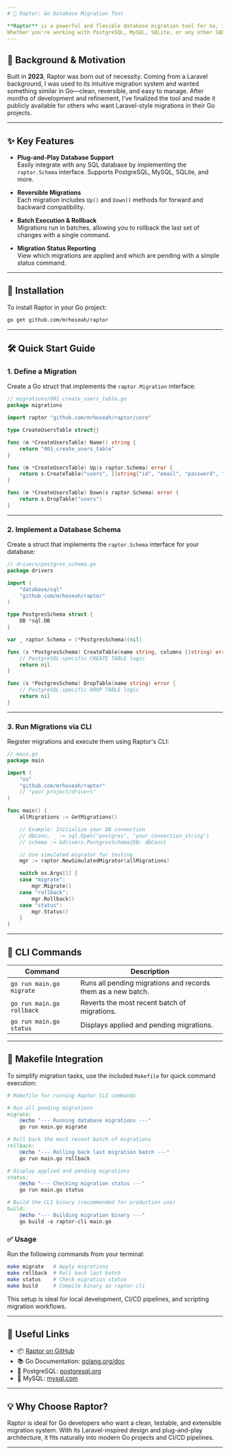 ```yaml
---
# 🦖 Raptor: Go Database Migration Tool

**Raptor** is a powerful and flexible database migration tool for Go, inspired by Laravel's elegant migration system. It enables developers to manage database schema changes using clean, reversible Go structs and a simple CLI interface.
Whether you're working with PostgreSQL, MySQL, SQLite, or any other SQL database, Raptor makes schema evolution seamless and maintainable.
---
```


## 👤 Background & Motivation

Built in **2023**, Raptor was born out of necessity. Coming from a Laravel background, I was used to its intuitive migration system and wanted something similar in Go—clean, reversible, and easy to manage. After months of development and refinement, I’ve finalized the tool and made it publicly available for others who want Laravel-style migrations in their Go projects.

---

## ✨ Key Features

- **Plug-and-Play Database Support**  
  Easily integrate with any SQL database by implementing the `raptor.Schema` interface. Supports PostgreSQL, MySQL, SQLite, and more.

- **Reversible Migrations**  
  Each migration includes `Up()` and `Down()` methods for forward and backward compatibility.

- **Batch Execution & Rollback**  
  Migrations run in batches, allowing you to rollback the last set of changes with a single command.

- **Migration Status Reporting**  
  View which migrations are applied and which are pending with a simple status command.

---

## 🚀 Installation

To install Raptor in your Go project:

```bash
go get github.com/mrhoseah/raptor
```

---

## 🛠 Quick Start Guide

### 1. Define a Migration

Create a Go struct that implements the `raptor.Migration` interface:

```go
// migrations/001_create_users_table.go
package migrations

import raptor "github.com/mrhoseah/raptor/core"

type CreateUsersTable struct{}

func (m *CreateUsersTable) Name() string {
	return "001_create_users_table"
}

func (m *CreateUsersTable) Up(s raptor.Schema) error {
	return s.CreateTable("users", []string{"id", "email", "password", "created_at"})
}

func (m *CreateUsersTable) Down(s raptor.Schema) error {
	return s.DropTable("users")
}
```

---

### 2. Implement a Database Schema

Create a struct that implements the `raptor.Schema` interface for your database:

```go
// drivers/postgres_schema.go
package drivers

import (
    "database/sql"
    "github.com/mrhoseah/raptor"
)

type PostgresSchema struct {
    DB *sql.DB
}

var _ raptor.Schema = (*PostgresSchema)(nil)

func (s *PostgresSchema) CreateTable(name string, columns []string) error {
    // PostgreSQL-specific CREATE TABLE logic
    return nil
}

func (s *PostgresSchema) DropTable(name string) error {
    // PostgreSQL-specific DROP TABLE logic
    return nil
}
```

---

### 3. Run Migrations via CLI

Register migrations and execute them using Raptor's CLI:

```go
// main.go
package main

import (
    "os"
    "github.com/mrhoseah/raptor"
    // "your_project/drivers"
)

func main() {
    allMigrations := GetMigrations()

    // Example: Initialize your DB connection
    // dbConn, _ := sql.Open("postgres", "your_connection_string")
    // schema := &drivers.PostgresSchema{DB: dbConn}

    // Use simulated migrator for testing
    mgr := raptor.NewSimulatedMigrator(allMigrations)

    switch os.Args[1] {
    case "migrate":
        mgr.Migrate()
    case "rollback":
        mgr.Rollback()
    case "status":
        mgr.Status()
    }
}
```

---

## 📜 CLI Commands

| Command                   | Description                                                  |
|---------------------------|--------------------------------------------------------------|
| `go run main.go migrate`  | Runs all pending migrations and records them as a new batch. |
| `go run main.go rollback` | Reverts the most recent batch of migrations.                 |
| `go run main.go status`   | Displays applied and pending migrations.                     |

---

## 🧰 Makefile Integration

To simplify migration tasks, use the included `Makefile` for quick command execution:

```makefile
# Makefile for running Raptor CLI commands

# Run all pending migrations
migrate:
	@echo "--- Running database migrations ---"
	go run main.go migrate

# Roll back the most recent batch of migrations
rollback:
	@echo "--- Rolling back last migration batch ---"
	go run main.go rollback

# Display applied and pending migrations
status:
	@echo "--- Checking migration status ---"
	go run main.go status

# Build the CLI binary (recommended for production use)
build:
	@echo "--- Building migration binary ---"
	go build -o raptor-cli main.go
```

### ✅ Usage

Run the following commands from your terminal:

```bash
make migrate   # Apply migrations
make rollback  # Roll back last batch
make status    # Check migration status
make build     # Compile binary as raptor-cli
```

This setup is ideal for local development, CI/CD pipelines, and scripting migration workflows.

---

## 🔗 Useful Links

- 📦 [Raptor on GitHub](https://github.com/mrhoseah/raptor)
- 📚 Go Documentation: [golang.org/doc](https://golang.org/doc)
- 🐘 PostgreSQL: [postgresql.org](https://www.postgresql.org)
- 🐬 MySQL: [mysql.com](https://www.mysql.com)

---

## 💡 Why Choose Raptor?

Raptor is ideal for Go developers who want a clean, testable, and extensible migration system. With its Laravel-inspired design and plug-and-play architecture, it fits naturally into modern Go projects and CI/CD pipelines.

---
